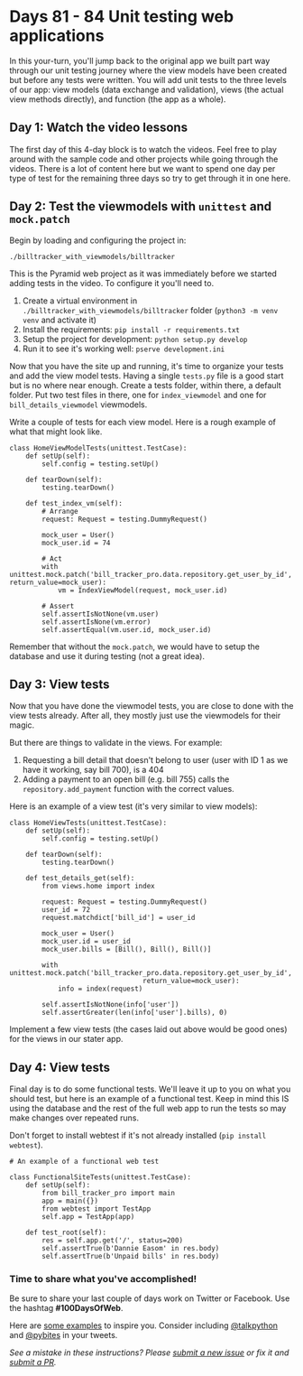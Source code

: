 # Days 81 - 84 Unit testing web applications

In this your-turn, you'll jump back to the original app we built part way through our unit testing journey where the view models have been created but before any tests were written. You will add unit tests to the three levels of our app: view models (data exchange and validation), views (the actual view methods directly), and function (the app as a whole).

## Day 1: Watch the video lessons

The first day of this 4-day block is to watch the videos. Feel free to play around with the sample code and other projects while going through the videos. There is a lot of content here but we want to spend one day per type of test for the remaining three days so try to get through it in one here.

## Day 2: Test the viewmodels with `unittest` and `mock.patch` 

Begin by loading and configuring the project in:

```
./billtracker_with_viewmodels/billtracker
```

This is the Pyramid web project as it was immediately before we started adding tests in the video. To configure it you'll need to.

1. Create a virtual environment in `./billtracker_with_viewmodels/billtracker` folder (`python3 -m venv venv` and activate it)
2. Install the requirements: `pip install -r requirements.txt`
3. Setup the project for development: `python setup.py develop`
4. Run it to see it's working well: `pserve development.ini`

Now that you have the site up and running, it's time to organize your tests and add the view model tests. Having a single `tests.py` file is a good start but is no where near enough. Create a tests folder, within there, a default folder. Put two test files in there, one for `index_viewmodel` and one for `bill_details_viewmodel` viewmodels.

Write a couple of tests for each view model. Here is a rough example of what that might look like.

```
class HomeViewModelTests(unittest.TestCase):
    def setUp(self):
        self.config = testing.setUp()

    def tearDown(self):
        testing.tearDown()

    def test_index_vm(self):
        # Arrange
        request: Request = testing.DummyRequest()

        mock_user = User()
        mock_user.id = 74

        # Act
        with unittest.mock.patch('bill_tracker_pro.data.repository.get_user_by_id', return_value=mock_user):
            vm = IndexViewModel(request, mock_user.id)
            
        # Assert
        self.assertIsNotNone(vm.user)
        self.assertIsNone(vm.error)
        self.assertEqual(vm.user.id, mock_user.id)
```

Remember that without the `mock.patch`, we would have to setup the database and use it during testing (not a great idea).

## Day 3: View tests

Now that you have done the viewmodel tests, you are close to done with the view tests already. After all, they mostly just use the viewmodels for their magic. 

But there are things to validate in the views. For example:

1. Requesting a bill detail that doesn't belong to user (user with ID 1 as we have it working, say bill 700), is a 404
2. Adding a payment to an open bill (e.g. bill 755) calls the `repository.add_payment` function with the correct values.

Here is an example of a view test (it's very similar to view models):


```
class HomeViewTests(unittest.TestCase):
    def setUp(self):
        self.config = testing.setUp()

    def tearDown(self):
        testing.tearDown()

    def test_details_get(self):
        from views.home import index

        request: Request = testing.DummyRequest()
        user_id = 72
        request.matchdict['bill_id'] = user_id

        mock_user = User()
        mock_user.id = user_id
        mock_user.bills = [Bill(), Bill(), Bill()]

        with unittest.mock.patch('bill_tracker_pro.data.repository.get_user_by_id',
                                 return_value=mock_user):
            info = index(request)

        self.assertIsNotNone(info['user'])
        self.assertGreater(len(info['user'].bills), 0)
```

Implement a few view tests (the cases laid out above would be good ones) for the views in our stater app.

## Day 4: View tests

Final day is to do some functional tests. We'll leave it up to you on what you should test, but here is an example of a functional test. Keep in mind this IS using the database and the rest of the full web app to run the tests so may make changes over repeated runs.

Don't forget to install webtest if it's not already installed (`pip install webtest`).

```
# An example of a functional web test

class FunctionalSiteTests(unittest.TestCase):
    def setUp(self):
        from bill_tracker_pro import main
        app = main({})
        from webtest import TestApp
        self.app = TestApp(app)

    def test_root(self):
        res = self.app.get('/', status=200)
        self.assertTrue(b'Dannie Easom' in res.body)
        self.assertTrue(b'Unpaid bills' in res.body)

```

### Time to share what you've accomplished!

Be sure to share your last couple of days work on Twitter or Facebook. Use the hashtag **#100DaysOfWeb**. 

Here are [some examples](https://twitter.com/search?q=%23100DaysOfCode) to inspire you. Consider including [@talkpython](https://twitter.com/talkpython) and [@pybites](https://twitter.com/pybites) in your tweets.

*See a mistake in these instructions? Please [submit a new issue](https://github.com/talkpython/100daysofweb-with-python-course/issues) or fix it and [submit a PR](https://github.com/talkpython/100daysofweb-with-python-course/pulls).*


